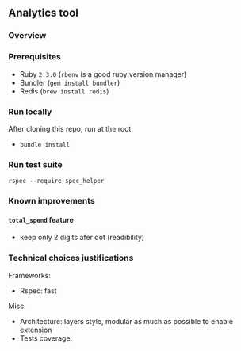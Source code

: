 ## Analytics tool

### Overview

### Prerequisites

- Ruby `2.3.0` (`rbenv` is a good ruby version manager)
- Bundler (`gem install bundler`)
- Redis (`brew install redis`)

### Run locally

After cloning this repo, run at the root:
- `bundle install`

### Run test suite

`rspec --require spec_helper`

### Known improvements

#### `total_spend` feature

- keep only 2 digits afer dot (readibility)

### Technical choices justifications

Frameworks:
- Rspec: fast

Misc:
- Architecture: layers style, modular as much as possible to enable extension
- Tests coverage:

